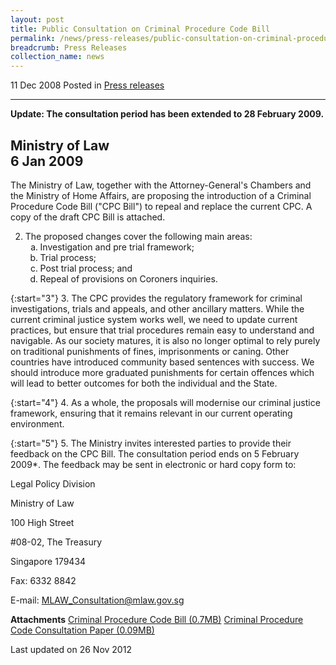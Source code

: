 ```yaml
---
layout: post
title: Public Consultation on Criminal Procedure Code Bill
permalink: /news/press-releases/public-consultation-on-criminal-procedure-code-bill
breadcrumb: Press Releases
collection_name: news
---
```


11 Dec 2008 Posted in [Press releases](/news/press-releases)

---
**Update: The consultation period has been extended to 28 February 2009.**

Ministry of Law  
6 Jan 2009  
---

The Ministry of Law, together with the Attorney-General's Chambers and the Ministry of Home Affairs, are proposing the introduction of a Criminal Procedure Code Bill ("CPC Bill") to repeal and replace the current CPC. A copy of the draft CPC Bill is attached.

<ol start="2">
<li>The proposed changes cover the following main areas:

<ol style="list-style-type: lower-alpha">

<li> Investigation and pre trial framework; </li>
<li>Trial process; </li>
<li> Post trial process; and </li>
<li> Repeal of provisions on Coroners inquiries. </li>


</ol>

</li>
</ol>


{:start="3"}
3. The CPC provides the regulatory framework for criminal investigations, trials and appeals, and other ancillary matters. While the current criminal justice system works well, we need to update current practices, but ensure that trial procedures remain easy to understand and navigable. As our society matures, it is also no longer optimal to rely purely on traditional punishments of fines, imprisonments or caning. Other countries have introduced community based sentences with success. We should introduce more graduated punishments for certain offences which will lead to better outcomes for both the individual and the State.

 
{:start="4"}
4. As a whole, the proposals will modernise our criminal justice framework, ensuring that it remains relevant in our current operating environment.

 
{:start="5"}
5. The Ministry invites interested parties to provide their feedback on the CPC Bill. The consultation period ends on 5 February 2009*. The feedback may be sent in electronic or hard copy form to:


<p class="address-centered">Legal Policy Division</p>
<p class="address-centered">Ministry of Law</p>
<p class="address-centered">100 High Street</p>
<p class="address-centered">#08-02, The Treasury</p>
<p class="address-centered">Singapore 179434</p>
<p class="address-centered">Fax: 6332 8842</p>
<p class="address-centered">E-mail: <a href="mailto:MLAW_Consultation@mlaw.gov.sg">MLAW_Consultation@mlaw.gov.sg</a></p>

**Attachments**
[Criminal Procedure Code Bill (0.7MB)](/files/news/press-releases/2008/12/linkclickf8ea.pdf)
[Criminal Procedure Code Consultation Paper (0.09MB)](/files/news/press-releases/2008/12/linkclick15f8.pdf)

<p class="right-side-updated">Last updated on 26 Nov 2012</p>


